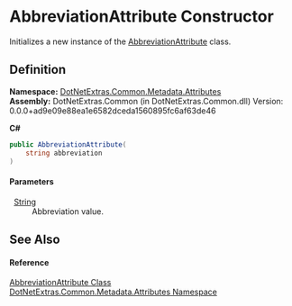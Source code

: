 # AbbreviationAttribute Constructor


Initializes a new instance of the <a href="d9421df2-3b9f-ea28-4ec3-d94a59b92905.md">AbbreviationAttribute</a> class.



## Definition
**Namespace:** <a href="dd958b0b-acd0-7a17-8303-2ec7aa799967.md">DotNetExtras.Common.Metadata.Attributes</a>  
**Assembly:** DotNetExtras.Common (in DotNetExtras.Common.dll) Version: 0.0.0+ad9e09e88ea1e6582dceda1560895fc6af63de46

**C#**
``` C#
public AbbreviationAttribute(
	string abbreviation
)
```



#### Parameters
<dl><dt>  <a href="https://learn.microsoft.com/dotnet/api/system.string" target="_blank" rel="noopener noreferrer">String</a></dt><dd>Abbreviation value.</dd></dl>

## See Also


#### Reference
<a href="d9421df2-3b9f-ea28-4ec3-d94a59b92905.md">AbbreviationAttribute Class</a>  
<a href="dd958b0b-acd0-7a17-8303-2ec7aa799967.md">DotNetExtras.Common.Metadata.Attributes Namespace</a>  
